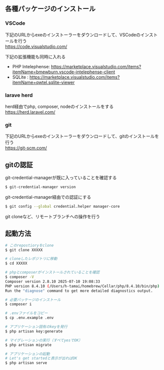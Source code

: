 
## 各種パッケージのインストール


### VSCode

下記のURLからexeのインストーラーをダウンロードして、VSCodeのインストールを行う  
https://code.visualstudio.com/

下記の拡張機能も同時に入れる
- PHP Intelephense: https://marketplace.visualstudio.com/items?itemName=bmewburn.vscode-intelephense-client
- SQLite          : https://marketplace.visualstudio.com/items?itemName=qwtel.sqlite-viewer

### larave herd

herd経由でphp, composer, nodeのインストールをする  
https://herd.laravel.com/

### git

下記のURLからexeのインストーラーをダウンロードして、gitのインストールを行う  
https://git-scm.com/


## gitの認証

git-credential-managerが既に入っていることを確認する

```sh
$ git-credential-manager version
```

git-credential-manager経由での認証にする
```sh
$ git config --global credential.helper manager-core
```

git cloneなど、リモートブランチへの操作を行う

## 起動方法

```sh
# このrepostioryをclone
$ git clone XXXXX

# cloneしたレポジトリに移動
$ cd XXXXX

# phpとcomposerがインストールされていることを確認
$ composer -V
Composer version 2.8.10 2025-07-10 19:08:33
PHP version 8.4.10 (/Users/h-tamai/homebrew/Cellar/php/8.4.10/bin/php)
Run the "diagnose" command to get more detailed diagnostics output.

# 必要パッケージのインストール
$ composer i

# .envファイルをコピー
$ cp .env.example .env

# アプリケーション固有のkeyを発行
$ php artisan key:generate

# マイグレーションの実行（すべてyesでOK）
$ php artisan migrate

# アプリケーションの起動
# Let's get startedと表示が出ればOK
$ php artisan serve
```
